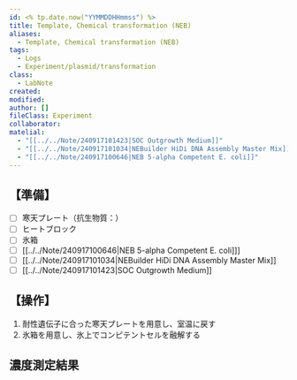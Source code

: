 ```yaml
---
id: <% tp.date.now("YYMMDDHHmmss") %>
title: Template, Chemical transformation (NEB)
aliases:
  - Template, Chemical transformation (NEB)
tags:
  - Logs
  - Experiment/plasmid/transformation
class:
  - LabNote
created: 
modified: 
author: []
fileClass: Experiment
collaborator: 
matelial:
  - "[[../../Note/240917101423|SOC Outgrowth Medium]]"
  - "[[../../Note/240917101034|NEBuilder HiDi DNA Assembly Master Mix]]"
  - "[[../../Note/240917100646|NEB 5-alpha Competent E. coli]]"
---
```

## 【準備】
- [ ] 寒天プレート（抗生物質：）
- [ ] ヒートブロック
- [ ] 氷箱
- [ ] [[../../Note/240917100646|NEB 5-alpha Competent E. coli]]]
- [ ] [[../../Note/240917101034|NEBuilder HiDi DNA Assembly Master Mix]]
- [ ] [[../../Note/240917101423|SOC Outgrowth Medium]]

## 【操作】
1. 耐性遺伝子に合った寒天プレートを用意し、室温に戻す
2. 氷箱を用意し、氷上でコンピテントセルを融解する

## 濃度測定結果